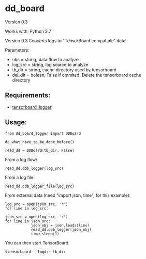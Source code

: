 # dd_board
Version 0.3

Works with: Python 2.7

Version 0.3
Converts logs to "TensorBoard compatible" data.

Parameters:
- obs = string, data flow to analyze
- log_src = string, log source to analyze
- tb_dir = string, cache directory used by tensorboard
- del_dir = bolean, False if ommited. Delete the tensorboard cache directory

Requirements:
-------------

- [tensorboard_logger](https://github.com/TeamHG-Memex/tensorboard_logger)

Usage:
------

```
from dd_board_logger import DDBoard

do_what_have_to_be_done_before()

read_dd = DDBoard(tb_dir, False)
```

From a log flow:
```
read_dd.ddb_logger(log_src)
```

From a log file:
```
read_dd.ddb_logger_file(log_src)
```

From external data (need "import json, time", for this example):
```
log_src = open(json_src, 'r')
for line in log_src:

json_src = open(log_src, 'r')
for line in json_src:
			json_obj = json.loads(line)
			read_dd.ddb_logger(json_obj)
			time.sleep(1)
```

You can then start TensorBoard:
```
$tensorboard --logdir tb_dir
```
